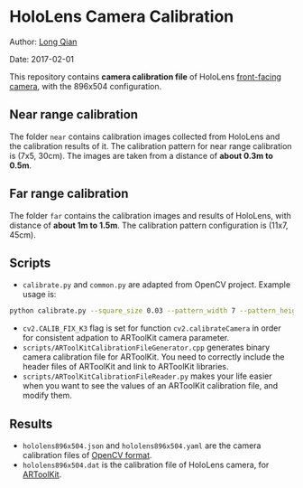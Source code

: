 HoloLens Camera Calibration
===
Author: [Long Qian](http://longqian.me/aboutme)

Date: 2017-02-01

This repository contains **camera calibration file** of HoloLens [front-facing camera](https://developer.microsoft.com/en-us/windows/holographic/locatable_camera), with the 896x504 configuration.

## Near range calibration
The folder ```near``` contains calibration images collected from HoloLens and the calibration results of it.
The calibration pattern for near range calibration is (7x5, 30cm).
The images are taken from a distance of **about 0.3m to 0.5m**.

## Far range calibration
The folder ```far``` contains the calibration images and results of HoloLens, with distance of **about 1m to 1.5m**.
The calibration pattern configuration is (11x7, 45cm).

## Scripts
* ```calibrate.py``` and ```common.py``` are adapted from OpenCV project. Example usage is:
```bash
python calibrate.py --square_size 0.03 --pattern_width 7 --pattern_height 5 data1/raw/*.jpg
```
* ```cv2.CALIB_FIX_K3``` flag is set for function ```cv2.calibrateCamera``` in order for consistent adpation to ARToolKit camera parameter.
* ```scripts/ARToolKitCalibrationFileGenerator.cpp``` generates binary camera calibration file for ARToolKit. You need to correctly include the header files of ARToolKit and link to ARToolKit libraries.
* ```scripts/ARToolKitCalibrationFileReader.py``` makes your life easier when you want to see the values of an ARToolKit calibration file, and modify them.


## Results
* ```hololens896x504.json``` and ```hololens896x504.yaml``` are the camera calibration files of [OpenCV format](http://docs.opencv.org/2.4/modules/calib3d/doc/camera_calibration_and_3d_reconstruction.html).
* ```hololens896x504.dat``` is the calibration file of HoloLens camera, for [ARToolKit](https://artoolkit.org/documentation/doku.php?id=2_Configuration:config_camera_calibration).

